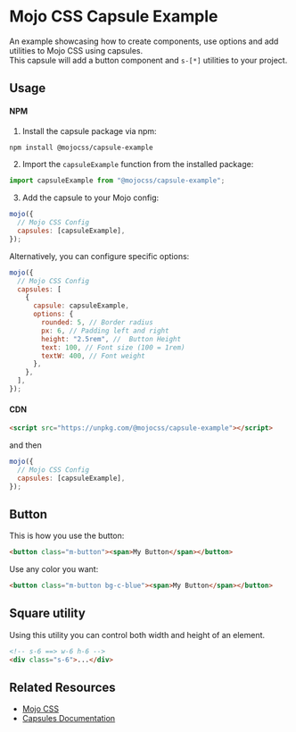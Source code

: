 # Mojo CSS Capsule Example

An example showcasing how to create components, use options and add utilities to Mojo CSS using capsules. <br>
This capsule will add a button component and `s-[*]` utilities to your project.

## Usage

#### NPM

1. Install the capsule package via npm:

```bash
npm install @mojocss/capsule-example
```

2. Import the `capsuleExample` function from the installed package:

```javascript
import capsuleExample from "@mojocss/capsule-example";
```

3. Add the capsule to your Mojo config:

```javascript
mojo({
  // Mojo CSS Config
  capsules: [capsuleExample],
});
```

Alternatively, you can configure specific options:

```javascript
mojo({
  // Mojo CSS Config
  capsules: [
    {
      capsule: capsuleExample,
      options: {
        rounded: 5, // Border radius
        px: 6, // Padding left and right
        height: "2.5rem", //  Button Height
        text: 100, // Font size (100 = 1rem)
        textW: 400, // Font weight
      },
    },
  ],
});
```

#### CDN

```html
<script src="https://unpkg.com/@mojocss/capsule-example"></script>
```

and then

```javascript
mojo({
  // Mojo CSS Config
  capsules: [capsuleExample],
});
```

## Button

This is how you use the button:

```html
<button class="m-button"><span>My Button</span></button>
```

Use any color you want:

```html
<button class="m-button bg-c-blue"><span>My Button</span></button>
```

## Square utility

Using this utility you can control both width and height of an element.

```html
<!-- s-6 ==> w-6 h-6 -->
<div class="s-6">...</div>
```

## Related Resources

- [Mojo CSS](https://mojocss.com)
- [Capsules Documentation](https://mojocss.com/docs/config/capsules)
